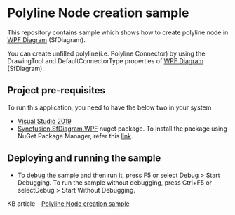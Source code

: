 # Polyline Node creation sample
This repository contains sample which shows how to create polyline node in [WPF Diagram](https://www.syncfusion.com/wpf-controls/diagram) (SfDiagram).

You can create unfilled polyline(i.e. Polyline Connector) by using the DrawingTool and DefaultConnectorType properties of [WPF Diagram](https://www.syncfusion.com/wpf-controls/diagram) (SfDiagram).

## Project pre-requisites
To run this application, you need to have the below two in your system

* [Visual Studio 2019](https://www.visualstudio.com/wpf-vs)
* [Syncfusion.SfDiagram.WPF](https://www.nuget.org/packages/Syncfusion.SfDiagram.WPF/) nuget package. To install the package using NuGet Package Manager, refer this [link](https://docs.microsoft.com/en-us/nuget/quickstart/install-and-use-a-package-in-visual-studio#nuget-package-manager).

## Deploying and running the sample
* To debug the sample and then run it, press F5 or select Debug > Start Debugging. To run the sample without debugging, press Ctrl+F5 or selectDebug > Start Without Debugging.

KB article - [Polyline Node creation sample](https://www.syncfusion.com/kb/11815/how-to-create-filled-polyline-node-in-wpf-diagram-sfdiagram)
